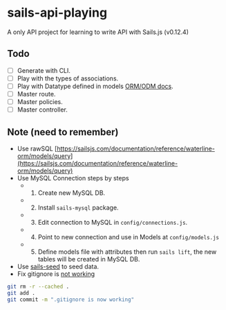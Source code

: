 # sails-api-playing

A only API project for learning to write API with Sails.js (v0.12.4)

## Todo

- [ ] Generate with CLI.
- [ ] Play with the types of associations.
- [ ] Play with Datatype defined in models [ORM/ODM docs](https://sailsjs.com/documentation/concepts/models-and-orm).
- [ ] Master route.
- [ ] Master policies.
- [ ] Master controller.

## Note (need to remember)

- Use rawSQL [https://sailsjs.com/documentation/reference/waterline-orm/models/query](https://sailsjs.com/documentation/reference/waterline-orm/models/query)
- Use MySQL Connection steps by steps
  - 1. Create new MySQL DB.
  - 2. Install `sails-mysql` package.
  - 3. Edit connection to MySQL in `config/connections.js`.
  - 4. Point to new connection and use in Models at `config/models.js`
  - 5. Define models file with attributes then run `sails lift`, the new tables will be created in MySQL DB.
- Use [sails-seed](https://github.com/frostme/sails-seed) to seed data.
- Fix gitignore is [not working](http://blog.jonathanchannon.com/2012/11/18/gitignore-not-working-fixed/)
```bash
git rm -r --cached .
git add .
git commit -m ".gitignore is now working"
```
